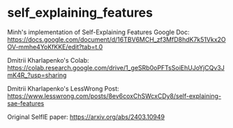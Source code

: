 # self_explaining_features
Minh's implementation of Self-Explaining Features
Google Doc: https://docs.google.com/document/d/16TBV6MCH_zf3MfD8hdK7k51Vkx2OOV-mmhe4YoKfKKE/edit?tab=t.0

Dmitrii Kharlapenko's Colab: https://colab.research.google.com/drive/1_geSRb0oPFTsSoiEhUJoYjCQv3JmK4R_?usp=sharing

Dmitrii Kharlapenko's LessWrong Post: https://www.lesswrong.com/posts/8ev6coxChSWcxCDy8/self-explaining-sae-features

Original SelfIE paper: https://arxiv.org/abs/2403.10949
